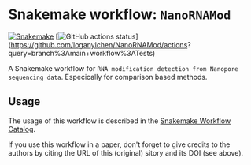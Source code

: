 # Snakemake workflow: `NanoRNAMod`

[![Snakemake](https://img.shields.io/badge/snakemake-≥6.3.0-brightgreen.svg)](https://snakemake.github.io)
[![GitHub actions status](https://github.com/loganylchen/NanoRNAMod/workflows/Tests/badge.svg?branch=main)](https://github.com/loganylchen/NanoRNAMod/actions?
query=branch%3Amain+workflow%3ATests)


A Snakemake workflow for `RNA modification detection from Nanopore sequencing data`. Especically for comparison based methods.


## Usage

The usage of this workflow is described in the [Snakemake Workflow Catalog](https://snakemake.github.io/snakemake-workflow-catalog/?usage=loganylchen%2FNanoRNAMod).

If you use this workflow in a paper, don't forget to give credits to the authors by citing the URL of this (original) <repo>sitory and its DOI (see above).
